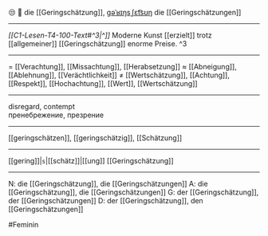 😒 🔴 die [[Geringschätzung]], [ɡəˈʁɪŋsˌʃɛt͡sʊŋ](https://youglish.com/pronounce/Geringschätzung/german)
die [[Geringschätzungen]]

---
*[[C1-Lesen-T4-100-Text#^3|^]]* Moderne Kunst [[erzielt]] trotz [[allgemeiner]] [[Geringschätzung]] enorme Preise. ^3


---
= [[Verachtung]], [[Missachtung]], [[Herabsetzung]]
≈ [[Abneigung]], [[Ablehnung]], [[Verächtlichkeit]]
≠ [[Wertschätzung]], [[Achtung]], [[Respekt]], [[Hochachtung]], [[Wert]], [[Wertschätzung]]

---
disregard, contempt  
пренебрежение, презрение

---
[[geringschätzen]], [[geringschätzig]], [[Schätzung]]

---
[[gering]]|`s`|[[schätz]]|[[ung]]
[[Geringschätzung]]


---
N: die [[Geringschätzung]], die [[Geringschätzungen]]
A: die [[Geringschätzung]], die [[Geringschätzungen]]
G: der [[Geringschätzung]], der [[Geringschätzungen]]
D: der [[Geringschätzung]], den [[Geringschätzungen]]

#Feminin 
